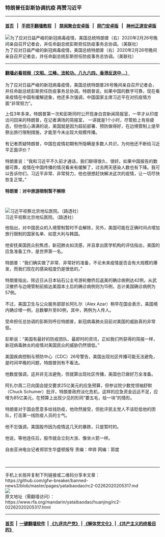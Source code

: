### 特朗普任彭斯协调抗疫  再赞习近平
------------------------

#### [首页](https://github.com/gfw-breaker/banned-news3/blob/master/README.md) &nbsp;&nbsp;|&nbsp;&nbsp; [手把手翻墙教程](https://github.com/gfw-breaker/guides/wiki) &nbsp;&nbsp;|&nbsp;&nbsp; [禁闻聚合安卓版](https://github.com/gfw-breaker/bn-android) &nbsp;&nbsp;|&nbsp;&nbsp; [网门安卓版](https://github.com/oGate2/oGate) &nbsp;&nbsp;|&nbsp;&nbsp; [神州正道安卓版](https://github.com/SzzdOgate/update) 



<div id="headerimg">
 <img alt="为了应对日益严峻的新冠病毒疫情，美国总统特朗普（右）2020年2月26号晚间亲自召开记者会，并任命副总统彭斯担任防疫事务总协调。（美联社）" src="https://www.rfa.org/mandarin/yataibaodao/huanjing/rc2-02262020205317.html/donaldtrumpcoronavirus-ap-1582762565.jpg/@@images/c3c74205-bd37-41a2-a7f5-0e9b2b606b15.jpeg" title="为了应对日益严峻的新冠病毒疫情，美国总统特朗普（右）2020年2月26号晚间亲自召开记者会，并任命副总统彭斯担任防疫事务总协调。（美联社）"/>
 <div id="headerimgcontents">
  <div id="headerimgcaption">
   <span>
    为了应对日益严峻的新冠病毒疫情，美国总统特朗普（右）2020年2月26号晚间亲自召开记者会，并任命副总统彭斯担任防疫事务总协调。（美联社）
   </span>
   <!-- zoomattribute -->
  </div>
  <!-- headerimgcaption -->
 </div>
 <!-- headerimagecontents -->
</div>

<hr/>


#### [翻墙必看视频（文昭、江峰、法轮功、八九六四、香港反送中...）](https://github.com/gfw-breaker/banned-news3/blob/master/pages/link3.md)

<div id="storytext">
 <div>
  <div class="slot_header">
  </div>
 </div>
 <p>
  为了应对日益严峻的新冠病毒疫情，美国总统特朗普26号晚间亲自召开记者会，并任命副总统彭斯担任防疫事务总协调。特朗普说，如果中国的数字可靠，现在看来疫情在中国有缓解迹象，他还多次强调，中国国家主席习近平在对抗疫情方面“非常努力”。
 </p>
 <p>
  上任3年多来，特朗普第一次和彭斯同时公开现身白宫新闻简报室，一早才从印度访问回来的特朗普，在记者满场的简报室， 一讲就是1个小时，尽管脸上有些疲态，但他信心满满的说，美国就是因为超前部署、预防做得好，在边境管制上提早祭出旅行限制措施，才能至今未出现大规模传播。
  <br/>
  <br/>
  有记者质疑特朗普，中国在疫情初期有所隐瞒是多数人共识，为何他还不断给习近平正面评价？
  <br/>
  <br/>
  特朗普说：“我和习近平不久前才通话，我们聊得很久、很好。如果中国报告的数据可靠，疫情在中国传播的情况看来有缓解了，过去两天感染人数也有下降。我可以告诉你们，习近平非常、非常努力，他也很想赶快解决这次的疫情，让一切尽快恢复正常。”
  <br/>
  <br/>
  <b>
   特朗普：对中旅游限制暂不解除
  </b>
 </p>
 <p>
  <b>
  </b>
  <br/>
  <div class="image-inline captioned" style="width:636px;">
   <div style="width:636px;">
    <img alt="习近平视察北京地坛医院。（路透社）" src="https://www.rfa.org/mandarin/pinglun/weijingsheng/wjs-02182020160603.html/52332810_303.jpg" title="习近平视察北京地坛医院。（路透社）"/>
   </div>
   <div class="image-caption">
    <span style="width:636px;">
     习近平视察北京地坛医院。（路透社）
    </span>
    <span class="copyright">
    </span>
   </div>
  </div>
 </p>
 <p>
  他指出，对中国民众的入境管制暂时不会解除，另外，美国可能在正确时间点增加旅行限制的国家名单、如意大利与韩国。
  <br/>
  <br/>
  他安抚美国民众别焦虑，新冠肺炎如流感，并且拿出医学机构的评估指出，美国的应急准备工作，是世界第一名。
  <br/>
  <br/>
  特朗普：“我们确实做了非常、非常好的准备，不论未来疫情是否会有大规模的爆发，而我们现在的感染程度仍是很低的。”
  <br/>
  <br/>
  特朗普指出，除近日从日本钻石公主号游轮撤侨后返美的确诊病例达42例，从武汉撤侨与边境管制前抵达美国本土后的确诊病例则为15例，总计美国确诊病例为57例。
  <br/>
  <br/>
  不过，美国卫生与公众服务部部长阿扎尔（Alex Azar）稍早在国会表示，美国境内确诊增一例，总数攀升至60例，其中，两例为人传人。
  <br/>
  <br/>
  受命担任总协调的彭斯则呼应特朗普，新冠病毒肺炎目前对美国的威胁真的非常低。
  <br/>
  <br/>
  彭斯说：“美国有最好的防疫团队、最即时的资讯，正如我们所获得的简报一样，新冠病毒肺炎的疫情对美国民众的威胁仍然很低。”
  <br/>
  <br/>
  美国疾病控制与预防中心（CDC）26号警告，美国出现社区传播可能无法避免，是时间早晚的问题，特朗普则有不看法。
  <br/>
  <br/>
  他数度强调，这并非无法避免，但就算出现社区传播，美国也已做好万全准备。
  <br/>
  <br/>
  阿扎尔周二已向国会提交要求25亿美元的应急预算，但参议院少数党领袖舒默（Chuck Schumer）批评，特朗普政府淡化危机，这样的应急资金远远不足，应增为85亿美元，在预算上出现少见的形同“要五毛，给一块”的情形。
  <br/>
  <br/>
  特朗普对于国会愿意多给钱防疫，他欣然接受，但批评民主党人不该贬低他的团队，打击第一线防疫人员的士气。
  <br/>
  <br/>
  他不忘强调，美国股市因为疫情这几天的暴跌，只是暂时的。
  <br/>
  <br/>
  他说，等他连任后，股市就会立刻大涨、像坐火箭一样。
  <br/>
  <br/>
  自由亚洲电台记者郑崇生华盛顿报导 责编：申铧 网编：郭度
  <br/>
  <br/>
  <br/>
 </p>
</div>

<hr/>
手机上长按并复制下列链接或二维码分享本文章：<br/>
https://github.com/gfw-breaker/banned-news3/blob/master/pages/yataibaodao/rc2-02262020205317.md <br/>
<a href='https://github.com/gfw-breaker/banned-news3/blob/master/pages/yataibaodao/rc2-02262020205317.md'><img src='https://github.com/gfw-breaker/banned-news3/blob/master/pages/yataibaodao/rc2-02262020205317.md.png'/></a> <br/>
原文地址（需翻墙访问）：https://www.rfa.org/mandarin/yataibaodao/huanjing/rc2-02262020205317.html


------------------------
#### [首页](https://github.com/gfw-breaker/banned-news3/blob/master/README.md) &nbsp;|&nbsp; [一键翻墙软件](https://github.com/gfw-breaker/nogfw/blob/master/README.md) &nbsp;| [《九评共产党》](https://github.com/gfw-breaker/9ping.md/blob/master/README.md#九评之一评共产党是什么) | [《解体党文化》](https://github.com/gfw-breaker/jtdwh.md/blob/master/README.md) | [《共产主义的终极目的》](https://github.com/gfw-breaker/gczydzjmd.md/blob/master/README.md)


<img src='http://gfw-breaker.win/banned-news3/pages/yataibaodao/rc2-02262020205317.md' width='0px' height='0px'/>
